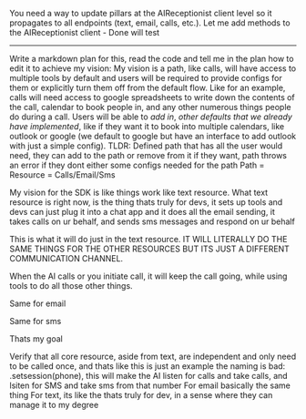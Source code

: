 You need a way to update pillars at the AIReceptionist client level so it propagates to all endpoints (text, email, calls, etc.). Let me add methods to the AIReceptionist client - Done will test


----------


Write a markdown plan for this, read the code and tell me in the plan how to edit it to achieve my vision:
My vision is a path, like calls, will have access to multiple tools by default and users will be required to provide configs for them or explicitly turn them off from the default flow. Like for an example, calls will need access to google spreadsheets to write down the contents of the call, calendar to book people in, and any other numerous things people do during a call. Users will be able to *add in*, *other defaults that we already have implemented*, like if they want it to book into multiple calendars, like outlook or google (we default to google but have an interface to add outlook with just a simple config).
TLDR: Defined path that has all the user would need, they can add to the path or remove from it if they want, path throws an error if they
dont either some configs needed for the path
Path = Resource = Calls/Email/Sms 


My vision for the SDK is like things work like text resource. What text resource is right now, is the thing thats truly for devs, it sets up tools and devs can just plug it into a chat app and it does all the email sending, it takes calls on ur behalf, and sends sms messages and respond on ur behalf

This is what it will do just in the text resource. IT WILL LITERALLY DO THE SAME THINGS FOR THE OTHER RESOURCES BUT ITS JUST A DIFFERENT COMMUNICATION CHANNEL.

When the AI calls or you initiate call, it will keep the call going, while using tools to do all those other things.

Same for email

Same for sms

Thats my goal



Verify that all core resource, aside from text, are independent and only need to be called once, and thats like this is just an example the naming is bad: .setsession(phone), this will make the AI listen for calls and take calls, and lsiten for SMS and take sms from that number
For email basically the same thing
For text, its like the thats truly for dev, in a sense where they can manage it to my degree

